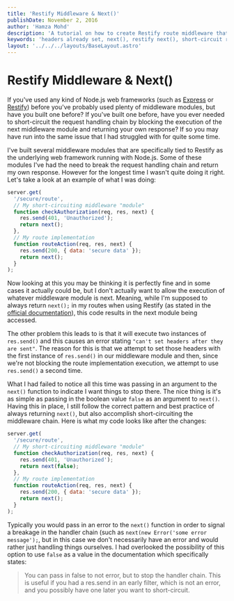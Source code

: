 ```yaml
---
title: 'Restify Middleware & Next()'
publishDate: November 2, 2016
author: 'Hamza Mohd'
description: 'A tutorial on how to create Restify route middleware that short-circuits the request handling chain. This is often needed for security purposes to not process the request fully if the required permissions are missing.'
keywords: 'headers already set, next(), restify next(), short-circuit request, node restify, restify, node, node.js, javascript'
layout: '../../../layouts/BaseLayout.astro'
---
```


# Restify Middleware & Next()

If you've used any kind of Node.js web frameworks (such as [Express](http://expressjs.com/) or [Restify](http://restify.com/)) before you've probably used plenty of middleware modules, but have you built one before? If you've built one before, have you ever needed to short-circuit the request handling chain by blocking the execution of the next middleware module and returning your own response? If so you may have run into the same issue that I had struggled with for quite some time.

I've built several middleware modules that are specifically tied to Restify as the underlying web framework running with Node.js. Some of these modules I've had the need to break the request handling chain and return my own response. However for the longest time I wasn't quite doing it right. Let's take a look at an example of what I was doing:

```javascript
server.get(
  '/secure/route',
  // My short-circuiting middleware "module"
  function checkAuthorization(req, res, next) {
    res.send(401, 'Unauthorized');
    return next();
  },
  // My route implementation
  function routeAction(req, res, next) {
    res.send(200, { data: 'secure data' });
    return next();
  }
);
```

Now looking at this you may be thinking it is perfectly fine and in some cases it actually could be, but I don't actually want to allow the execution of whatever middleware module is next. Meaning, while I'm supposed to always return `next();` in my routes when using Restify (as stated in the [official documentation](http://restify.com/#routing)), this code results in the next module being accessed.

The other problem this leads to is that it will execute two instances of `res.send()` and this causes an error stating `"can't set headers after they are sent"`. The reason for this is that we attempt to set those headers with the first instance of `res.send()` in our middleware module and then, since we're not blocking the route implementation execution, we attempt to use `res.send()` a second time.

What I had failed to notice all this time was passing in an argument to the `next()` function to indicate I want things to stop there. The nice thing is it's as simple as passing in the boolean value `false` as an argument to `next()`. Having this in place, I still follow the correct pattern and best practice of always returning `next()`, but also accomplish short-circuiting the middleware chain. Here is what my code looks like after the changes:

```javascript
server.get(
  '/secure/route',
  // My short-circuiting middleware "module"
  function checkAuthorization(req, res, next) {
    res.send(401, 'Unauthorized');
    return next(false);
  },
  // My route implementation
  function routeAction(req, res, next) {
    res.send(200, { data: 'secure data' });
    return next();
  }
);
```

Typically you would pass in an error to the `next()` function in order to signal a breakage in the handler chain (such as `next(new Error('some error message');`, but in this case we don't necessarily have an error and would rather just handling things ourselves. I had overlooked the possibility of this option to use `false` as a value in the documentation which specifically states:

<blockquote>
You can pass in  false to not error, but to stop the handler chain. This is useful if you had a res.send in an early filter, which is not an error, and you possibly have one later you want to short-circuit.
</blockquote>
